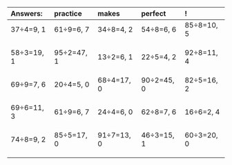 | Answers: | practice | makes | perfect | ! |
| :--- | :--- | :--- | :--- | :--- |
| 37÷4=9, 1 | 61÷9=6, 7 | 34÷8=4, 2 | 54÷8=6, 6 | 85÷8=10, 5 | 
|   |   |   |   |   | 
|   |   |   |   |   | 
|   |   |   |   |   | 
| 58÷3=19, 1 | 95÷2=47, 1 | 13÷2=6, 1 | 22÷5=4, 2 | 92÷8=11, 4 | 
|   |   |   |   |   | 
|   |   |   |   |   | 
|   |   |   |   |   | 
| 69÷9=7, 6 | 20÷4=5, 0 | 68÷4=17, 0 | 90÷2=45, 0 | 82÷5=16, 2 | 
|   |   |   |   |   | 
|   |   |   |   |   | 
|   |   |   |   |   | 
| 69÷6=11, 3 | 61÷9=6, 7 | 24÷4=6, 0 | 62÷8=7, 6 | 16÷6=2, 4 | 
|   |   |   |   |   | 
|   |   |   |   |   | 
|   |   |   |   |   | 
| 74÷8=9, 2 | 85÷5=17, 0 | 91÷7=13, 0 | 46÷3=15, 1 | 60÷3=20, 0 | 
|   |   |   |   |   | 
|   |   |   |   |   | 
|   |   |   |   |   | 
